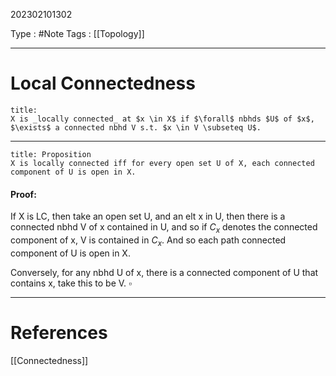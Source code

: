 202302101302

Type : #Note
Tags : [[Topology]]

---
# Local Connectedness
```ad-note
title: 
X is _locally connected_ at $x \in X$ if $\forall$ nbhds $U$ of $x$, $\exists$ a connected nbhd V s.t. $x \in V \subseteq U$.
```

---
```ad-note
title: Proposition
X is locally connected iff for every open set U of X, each connected component of U is open in X.
```

#### Proof:
If X is LC, then take an open set U, and an elt x in U, then there is a connected nbhd V of x contained in U, and so if $C_x$ denotes the connected component of x, V is contained in $C_x$. And so each path connected component of U is open in X. 

Conversely, for any nbhd U of x, there is a connected component of U that contains x, take this to be V. $\square$

---
# References
[[Connectedness]]